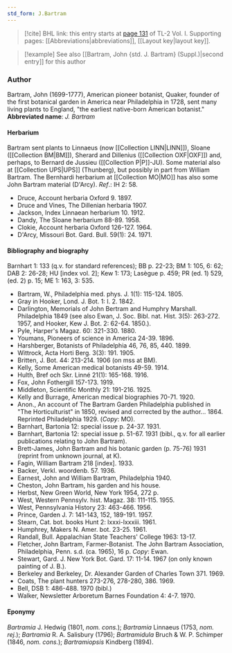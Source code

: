 ```yaml
---
std_form: J.Bartram
---
```


> [!cite] BHL link: this entry starts at [page 131](https://www.biodiversitylibrary.org/page/33120262) of TL-2 Vol. I.
> Supporting pages: [[Abbreviations|abbreviations]], [[Layout key|layout key]].

> [!example] See also [[Bartram, John {std. J. Bartram} (Suppl.)|second entry]] for this author

### Author

Bartram, John (1699-1777), American pioneer botanist, Quaker, founder of the first botanical garden in America near Philadelphia in 1728, sent many living plants to England, "the earliest native-born American botanist." 
**Abbreviated name**: *J. Bartram*

#### Herbarium

Bartram sent plants to Linnaeus (now [[Collection LINN|LINN]]), Sloane ([[Collection BM|BM]]), Sherard and Dillenius ([[Collection OXF|OXF]]) and, perhaps, to Bernard de Jussieu ([[Collection P|P]]-JU). Some material also at [[Collection UPS|UPS]] (Thunberg), but possibly in part from William Bartram. The Bernhardi herbarium at [[Collection MO|MO]] has also some John Bartram material (D'Arcy).
*Ref*.: IH 2: 58.
- Druce, Account herbaria Oxford 9. 1897.
- Druce and Vines, The Dillenian herbaria 1907.
- Jackson, Index Linnaean herbarium 10. 1912.
- Dandy, The Sloane herbarium 88-89. 1958.
- Clokie, Account herbaria Oxford 126-127. 1964.
- D'Arcy, Missouri Bot. Gard. Bull. 59(1): 24. 1971.

#### Bibliography and biography

Barnhart 1: 133 (q.v. for standard references); BB p. 22-23; BM 1: 105, 6: 62; DAB 2: 26-28; HU \[index vol. 2\]; Kew 1: 173; Lasègue p. 459; PR (ed. 1) 529, (ed. 2) p. 15; ME 1: 163, 3: 535.
- Bartram, W., Philadelphia med. phys. J. 1(1): 115-124. 1805.
- Gray in Hooker, Lond. J. Bot. 1: I. 2. 1842.
- Darlington, Memorials of John Bertram and Humphry Marshall. Philadelphia 1849 (see also Ewan, J. Soc. Bibl. nat. Hist. 3(5): 263-272. 1957, and Hooker, Kew J. Bot. 2: 62-64. 1850.).
- Pyle, Harper's Magaz. 60: 321-330. 1880.
- Youmans, Pioneers of science in America 24-39. 1896.
- Harshberger, Botanists of Philadelphia 46, 76, 85, 440. 1899.
- Wittrock, Acta Horti Berg. 3(3): 191. 1905.
- Britten, J. Bot. 44: 213-214. 1906 (on mss at BM).
- Kelly, Some American medical botanists 49-59. 1914.
- Hulth, Bref och Skr. Linné 21(1): 165-168. 1916.
- Fox, John Fothergill 157-173. 1919.
- Middleton, Scientific Monthly 21: 191-216. 1925.
- Kelly and Burrage, American medical biographies 70-71. 1920.
- Anon., An account of The Bartram Garden Philadelphia published in "The Horticulturist" in 1850, revised and corrected by the author... 1864. Reprinted Philadelphia 1929. (*Copy*: MO).
- Barnhart, Bartonia 12: special issue p. 24-37. 1931.
- Barnhart, Bartonia 12: special issue p. 51-67. 1931 (bibl., q.v. for all earlier publications relating to John Bartram).
- Brett-James, John Bartram and his botanic garden (p. 75-76) 1931 (reprint from unknown journal, at K).
- Fagin, William Bartram 218 \[index\]. 1933.
- Backer, Verkl. woordenb. 57. 1936.
- Earnest, John and William Bartram, Philadelphia 1940.
- Cheston, John Bartram, his garden and his house.
- Herbst, New Green World, New York 1954, 272 p.
- West, Western Pennsylv. hist. Magaz. 38: 111-115. 1955.
- West, Pennsylvania History 23: 463-466. 1956.
- Prince, Garden J. 7: 141-143, 152, 189-191. 1957.
- Stearn, Cat. bot. books Hunt 2: lxxxi-lxxxiii. 1961.
- Humphrey, Makers N. Amer. bot. 23-25. 1961.
- Randall, Bull. Appalachian State Teachers' College 1963: 13-17.
- Fletcher, John Bartram, Farmer-Botanist. The John Bartram Association, Philadelphia, Penn. s.d. (ca. 1965), 16 p. *Copy*: Ewan.
- Stewart, Gard. J. New York Bot. Gard. 17: 11-14. 1967 (on only known painting of J. B.).
- Berkeley and Berkeley, Dr. Alexander Garden of Charles Town 371. 1969.
- Coats, The plant hunters 273-276, 278-280, 386. 1969.
- Bell, DSB 1: 486-488. 1970 (bibl.)
- Walker, Newsletter Arboretum Barnes Foundation 4: 4-7. 1970.

#### Eponymy

*Bartramia* J. Hedwig (1801, *nom. cons.*); *Bartramia* Linnaeus (1753, *nom. rej.*); *Bartramia* R. A. Salisbury (1796); *Bartramidula* Bruch & W. P. Schimper (1846, *nom. cons.*); *Bartramiopsis* Kindberg (1894).

